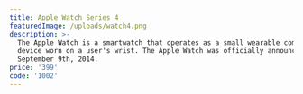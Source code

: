 ```yaml
---
title: Apple Watch Series 4
featuredImage: /uploads/watch4.png
description: >-
  The Apple Watch is a smartwatch that operates as a small wearable computing
  device worn on a user's wrist. The Apple Watch was officially announced on
  September 9th, 2014.
price: '399'
code: '1002'
---
```


